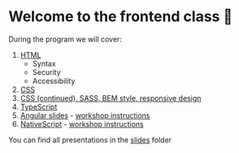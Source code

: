 # Welcome to the frontend class 🚀

During the program we will cover:
1. [HTML](./slides/FEC-1-HTML.pptx)
    - Syntax
    - Security    
    - Accessibility
1. [CSS](./slides/FEC-2-CSS.pptx)
1. [CSS (continued), SASS, BEM style, responsive design](./slides/FEC-3-CSS-SASS-BEM-Responsive.pptx)
1. [TypeScript](./slides/FEC-4-TypeScript.pptx)
1. [Angular slides](./slides/FEC-5-Angular.pptx) - [workshop instructions](./demo/angular/README.md)
1. [NativeScript](./slides/FEC-6-NativeScript.pptx)  - [workshop instructions](./demo/nativescript/docs/index.html)

You can find all presentations in the [slides](./slides/) folder
